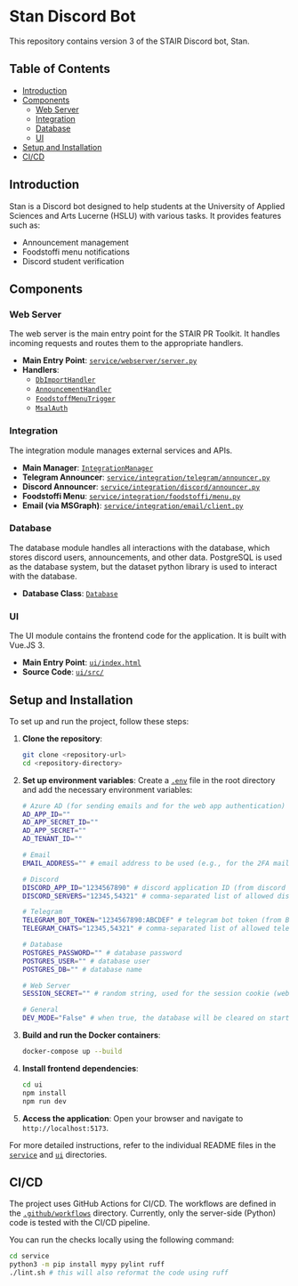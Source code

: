 # Stan Discord Bot

This repository contains version 3 of the STAIR Discord bot, Stan.

## Table of Contents

-   [Introduction](#introduction)
-   [Components](#components)
    -   [Web Server](#web-server)
    -   [Integration](#integration)
    -   [Database](#database)
    -   [UI](#ui)
-   [Setup and Installation](#setup-and-installation)
-   [CI/CD](#cicd)

## Introduction

Stan is a Discord bot designed to help students at the University of Applied Sciences and Arts Lucerne (HSLU) with various tasks. It provides features such as:

-   Announcement management
-   Foodstoffi menu notifications
-   Discord student verification

## Components

### Web Server

The web server is the main entry point for the STAIR PR Toolkit. It handles incoming requests and routes them to the appropriate handlers.

-   **Main Entry Point**: [`service/webserver/server.py`](/service/webserver/server.py)
-   **Handlers**:
    -   [`DbImportHandler`](/service/webserver/db_import.py)
    -   [`AnnouncementHandler`](/service/webserver/announcement.py)
    -   [`FoodstoffMenuTrigger`](/service/webserver/foodstoffi_menu_trigger.py)
    -   [`MsalAuth`](/service/webserver/msal_auth.py)

### Integration

The integration module manages external services and APIs.

-   **Main Manager**: [`IntegrationManager`](/service/integration/manager.py)
-   **Telegram Announcer**: [`service/integration/telegram/announcer.py`](/service/integration/telegram/announcer.py)
-   **Discord Announcer**: [`service/integration/discord/announcer.py`](/service/integration/discord/announcer.py)
-   **Foodstoffi Menu**: [`service/integration/foodstoffi/menu.py`](/service/integration/foodstoffi/menu.py)
-   **Email (via MSGraph)**: [`service/integration/email/client.py`](/service/integration/email/client.py)

### Database

The database module handles all interactions with the database, which stores discord users, announcements, and other data.
PostgreSQL is used as the database system, but the dataset python library is used to interact with the database.

-   **Database Class**: [`Database`](/service/db/db.py)

### UI

The UI module contains the frontend code for the application. It is built with Vue.JS 3.

-   **Main Entry Point**: [`ui/index.html`](/ui/index.html)
-   **Source Code**: [`ui/src/`](/ui/src/)

## Setup and Installation

To set up and run the project, follow these steps:

1. **Clone the repository**:

    ```sh
    git clone <repository-url>
    cd <repository-directory>
    ```

2. **Set up environment variables**:
   Create a [`.env`](/.env) file in the root directory and add the necessary environment variables:

    ```sh
    # Azure AD (for sending emails and for the web app authentication)
    AD_APP_ID=""
    AD_APP_SECRET_ID=""
    AD_APP_SECRET=""
    AD_TENANT_ID=""

    # Email
    EMAIL_ADDRESS="" # email address to be used (e.g., for the 2FA mail)

    # Discord
    DISCORD_APP_ID="1234567890" # discord application ID (from discord developer portal)
    DISCORD_SERVERS="12345,54321" # comma-separated list of allowed discord server IDs

    # Telegram
    TELEGRAM_BOT_TOKEN="1234567890:ABCDEF" # telegram bot token (from BotFather)
    TELEGRAM_CHATS="12345,54321" # comma-separated list of allowed telegram group chat IDs

    # Database
    POSTGRES_PASSWORD="" # database password
    POSTGRES_USER="" # database user
    POSTGRES_DB="" # database name

    # Web Server
    SESSION_SECRET="" # random string, used for the session cookie (web app)

    # General
    DEV_MODE="False" # when true, the database will be cleared on startup
    ```

3. **Build and run the Docker containers**:

    ```sh
    docker-compose up --build
    ```

4. **Install frontend dependencies**:

    ```sh
    cd ui
    npm install
    npm run dev
    ```

5. **Access the application**:
   Open your browser and navigate to `http://localhost:5173`.

For more detailed instructions, refer to the individual README files in the [`service`](/service) and [`ui`](/ui) directories.

## CI/CD

The project uses GitHub Actions for CI/CD. The workflows are defined in the [`.github/workflows`](/.github/workflows) directory.
Currently, only the server-side (Python) code is tested with the CI/CD pipeline.

You can run the checks locally using the following command:

```sh
cd service
python3 -m pip install mypy pylint ruff
./lint.sh # this will also reformat the code using ruff
```
